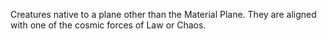 Creatures native to a plane other than the Material Plane. They are aligned with one of the cosmic forces of Law or Chaos.